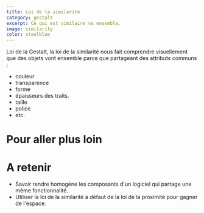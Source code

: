 ```yaml
---
title: Loi de la similarité
category: gestalt
excerpt: Ce qui est similaire va ensemble.
image: similarity
color: steelblue
---
```


Loi de la Gestalt, la loi de la similarité nous fait comprendre visuellement que des objets vont ensemble parce que partageant des attributs communs :

- couleur
- transparence
- forme
- épaisseurs des traits.
- taille
- police
- etc.

# Pour aller plus loin

# A retenir

- Savoir rendre homogène les composants d'un logiciel qui partage une même fonctionnalité.
- Utiliser la loi de la similarité à défaut de la loi de la proximité pour gagner de l'espace.
